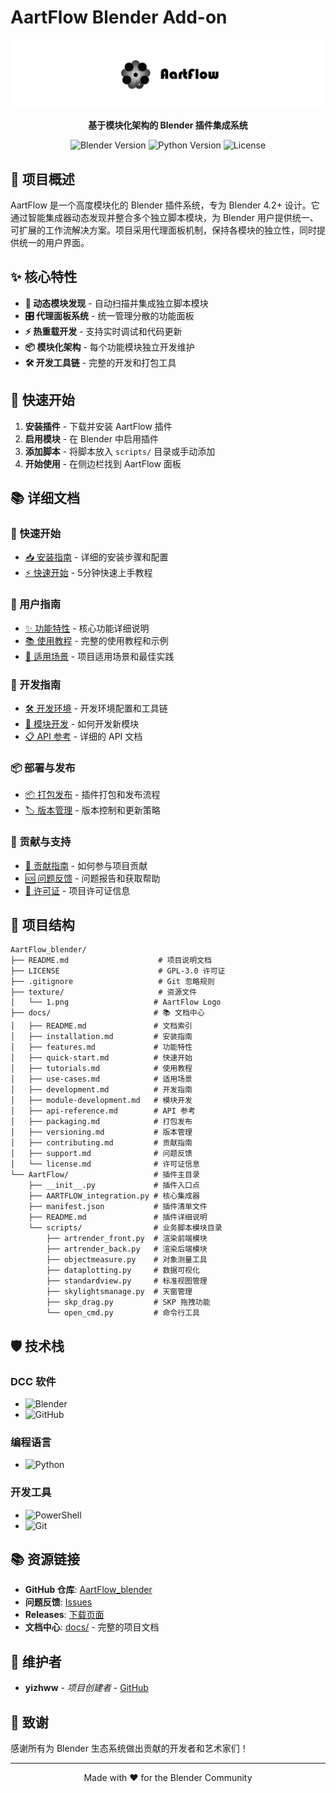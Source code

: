 ﻿# AartFlow Blender Add-on

![AartFlow Logo](texture/1.png)

<p align="center">
<strong>基于模块化架构的 Blender 插件集成系统</strong>
</p>

<p align="center">
<img src="https://img.shields.io/badge/Blender-4.2+-orange?style=flat-square&logo=blender" alt="Blender Version">
<img src="https://img.shields.io/badge/Python-3.10+-blue?style=flat-square&logo=python" alt="Python Version">
<img src="https://img.shields.io/badge/License-GPL--3.0-green?style=flat-square" alt="License">
</p>

## 📖 项目概述

AartFlow 是一个高度模块化的 Blender 插件系统，专为 Blender 4.2+ 设计。它通过智能集成器动态发现并整合多个独立脚本模块，为 Blender 用户提供统一、可扩展的工作流解决方案。项目采用代理面板机制，保持各模块的独立性，同时提供统一的用户界面。

## ✨ 核心特性

- **🔧 动态模块发现** - 自动扫描并集成独立脚本模块
- **🎛️ 代理面板系统** - 统一管理分散的功能面板
- **⚡ 热重载开发** - 支持实时调试和代码更新
- **📦 模块化架构** - 每个功能模块独立开发维护
- **🛠️ 开发工具链** - 完整的开发和打包工具

## 🚀 快速开始

1. **安装插件** - 下载并安装 AartFlow 插件
2. **启用模块** - 在 Blender 中启用插件
3. **添加脚本** - 将脚本放入 `scripts/` 目录或手动添加
4. **开始使用** - 在侧边栏找到 AartFlow 面板

## 📚 详细文档

### 🚀 快速开始
- [📥 安装指南](docs/installation.md) - 详细的安装步骤和配置
- [⚡ 快速开始](docs/quick-start.md) - 5分钟快速上手教程

### 📖 用户指南
- [✨ 功能特性](docs/features.md) - 核心功能详细说明
- [📚 使用教程](docs/tutorials.md) - 完整的使用教程和示例
- [🎯 适用场景](docs/use-cases.md) - 项目适用场景和最佳实践

### 🔧 开发指南
- [🛠️ 开发环境](docs/development.md) - 开发环境配置和工具链
- [📝 模块开发](docs/module-development.md) - 如何开发新模块
- [📋 API 参考](docs/api-reference.md) - 详细的 API 文档

### 📦 部署与发布
- [📦 打包发布](docs/packaging.md) - 插件打包和发布流程
- [🏷️ 版本管理](docs/versioning.md) - 版本控制和更新策略

### 🤝 贡献与支持
- [🤝 贡献指南](docs/contributing.md) - 如何参与项目贡献
- [🆘 问题反馈](docs/support.md) - 问题报告和获取帮助
- [📄 许可证](docs/license.md) - 项目许可证信息

## 📁 项目结构

```
AartFlow_blender/
├── README.md                    # 项目说明文档
├── LICENSE                      # GPL-3.0 许可证
├── .gitignore                   # Git 忽略规则
├── texture/                     # 资源文件
│   └── 1.png                   # AartFlow Logo
├── docs/                       # 📚 文档中心
│   ├── README.md               # 文档索引
│   ├── installation.md         # 安装指南
│   ├── features.md             # 功能特性
│   ├── quick-start.md          # 快速开始
│   ├── tutorials.md            # 使用教程
│   ├── use-cases.md            # 适用场景
│   ├── development.md          # 开发指南
│   ├── module-development.md   # 模块开发
│   ├── api-reference.md        # API 参考
│   ├── packaging.md            # 打包发布
│   ├── versioning.md           # 版本管理
│   ├── contributing.md         # 贡献指南
│   ├── support.md              # 问题反馈
│   └── license.md              # 许可证信息
└── AartFlow/                   # 插件主目录
    ├── __init__.py             # 插件入口点
    ├── AARTFLOW_integration.py # 核心集成器
    ├── manifest.json           # 插件清单文件
    ├── README.md               # 插件详细说明
    └── scripts/                # 业务脚本模块目录
        ├── artrender_front.py  # 渲染前端模块
        ├── artrender_back.py   # 渲染后端模块
        ├── objectmeasure.py    # 对象测量工具
        ├── dataplotting.py     # 数据可视化
        ├── standardview.py     # 标准视图管理
        ├── skylightsmanage.py  # 天窗管理
        ├── skp_drag.py         # SKP 拖拽功能
        └── open_cmd.py         # 命令行工具
```

## 🛡️ 技术栈

### DCC 软件
- ![Blender](https://img.shields.io/badge/Blender-F5792A?style=flat-square&logo=blender&logoColor=white)
- ![GitHub](https://img.shields.io/badge/GitHub-181717?style=flat-square&logo=github&logoColor=white)

### 编程语言
- ![Python](https://img.shields.io/badge/Python-3776AB?style=flat-square&logo=python&logoColor=white)

### 开发工具
- ![PowerShell](https://img.shields.io/badge/PowerShell-5391FE?style=flat-square&logo=powershell&logoColor=white)
- ![Git](https://img.shields.io/badge/Git-F05032?style=flat-square&logo=git&logoColor=white)

## 📚 资源链接

- **GitHub 仓库**: [AartFlow_blender](https://github.com/yizhww/AartFlow_blender)
- **问题反馈**: [Issues](https://github.com/yizhww/AartFlow_blender/issues)
- **Releases**: [下载页面](https://github.com/yizhww/AartFlow_blender/releases)
- **文档中心**: [docs/](docs/) - 完整的项目文档

## 👥 维护者

- **yizhww** - *项目创建者* - [GitHub](https://github.com/yizhww)

## 🙏 致谢

感谢所有为 Blender 生态系统做出贡献的开发者和艺术家们！

---

<p align="center">
Made with ❤️ for the Blender Community
</p>
